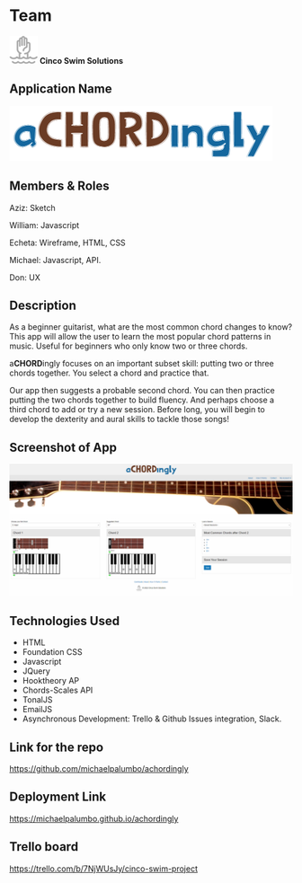 

# Team
<img src="./assets/images/cincoswim.png" width="50" height="50"> **Cinco Swim Solutions**

## Application Name ##
![Achordingly](./assets/images/achordingly.png)

## Members & Roles

Aziz: Sketch

William: Javascript

Echeta: Wireframe, HTML, CSS

Michael: Javascript, API.

Don: UX

## Description
As a beginner guitarist, what are the most common chord changes to know? This app will allow the user to learn the most popular chord patterns in music. Useful for beginners who only know two or three chords. 

a**CHORD**ingly focuses on an important subset skill: putting two or three chords together. You select a chord and practice that. 

Our app then suggests a probable second chord. You can then practice putting the two chords together to build fluency.
And perhaps choose a third chord to add or try a new session.
Before long, you will begin to develop the dexterity and aural skills to tackle those songs!

## Screenshot of App
![Suggested Chords](./assets/images/HowItWorks/Liveapp.png)

## Technologies Used
- HTML
- Foundation CSS
- Javascript
- JQuery
- Hooktheory AP
- Chords-Scales API
- TonalJS
- EmailJS
- Asynchronous Development: Trello & Github Issues integration, Slack.

## Link for the repo
https://github.com/michaelpalumbo/achordingly

## Deployment Link
https://michaelpalumbo.github.io/achordingly

## Trello board
https://trello.com/b/7NjWUsJy/cinco-swim-project

